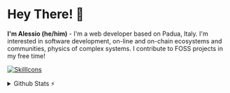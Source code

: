 # Hey There! 👋
**I'm Alessio (he/him)** - I'm a web developer based on Padua, Italy. I'm interested in software development, on-line and on-chain ecosystems and communities, physics of complex systems. I contribute to FOSS projects in my free time!

[![SkillIcons](https://skillicons.dev/icons?i=js,ts,html,svg,css,d3,react,materialui,bash,nodejs,graphql,nextjs,gatsby,py,docker,git,github,gitlab,md,linux,regex,vim,vscode)](https://skillicons.dev)

<details>
  <summary>Github Stats ⚡</summary>
  
  <a href="#">![Github stats](https://github-readme-stats.vercel.app/api?username=jenkin&theme=blueberry&count_private=true&hide_border=true&line_height=20)</a>
  <a href="#">![Top Langs](https://github-readme-stats.vercel.app/api/top-langs/?username=jenkin&layout=compact&theme=blueberry&count_private=true&hide_border=true)</a>
</details>
